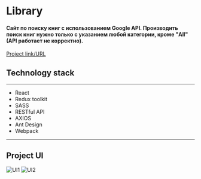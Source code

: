 # Library
#### Сайт по поиску книг с использованием Google API. Производить поиск книг нужно только с указанием любой категории, кроме "All" (API работает не корректно).

[Project link/URL](https://lowerrider.github.io/Library/)

## Technology stack
____

+ React
+ Redux toolkit
+ SASS
+ RESTful API
+ AXIOS
+ Ant Design
+ Webpack
____
## Project UI

![UI1](https://sun9-21.userapi.com/impg/JF_urITgV1O42Xv33LkKlsWFI887r-zStvS1lw/bN-Ba7cNUl4.jpg?size=2533x1311&quality=96&sign=fb2dcfcd85f1657552c01d8f8d22a850&type=album)
![UI2](https://sun9-25.userapi.com/impg/vJtZkXCAAZEUkuk3oOD8dn-IgVqqN9flnOg_1Q/XS1iiC3FUAw.jpg?size=2535x1304&quality=96&sign=36d2091d5425d4653a9ccb13226c9354&type=album)
